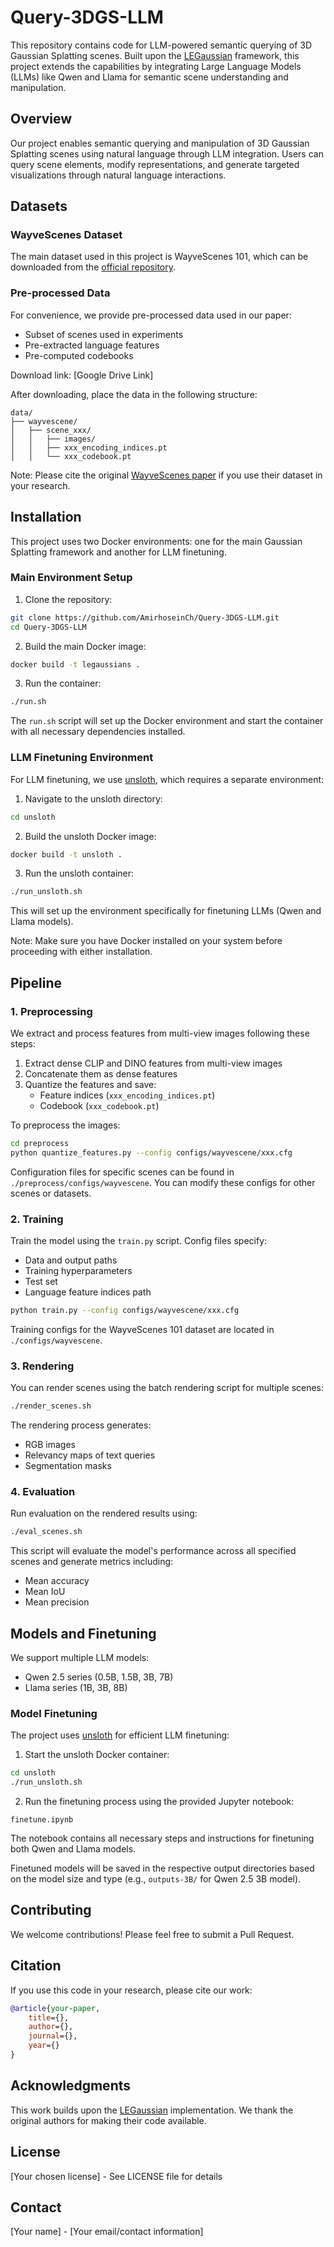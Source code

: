 # Query-3DGS-LLM

This repository contains code for LLM-powered semantic querying of 3D Gaussian Splatting scenes. Built upon the [LEGaussian](https://github.com/buaavrcg/LEGaussians) framework, this project extends the capabilities by integrating Large Language Models (LLMs) like Qwen and Llama for semantic scene understanding and manipulation.

## Overview

Our project enables semantic querying and manipulation of 3D Gaussian Splatting scenes using natural language through LLM integration. Users can query scene elements, modify representations, and generate targeted visualizations through natural language interactions.

## Datasets

### WayveScenes Dataset
The main dataset used in this project is WayveScenes 101, which can be downloaded from the [official repository](https://github.com/wayveai/wayve_scenes).

### Pre-processed Data
For convenience, we provide pre-processed data used in our paper:
- Subset of scenes used in experiments
- Pre-extracted language features
- Pre-computed codebooks

Download link: [Google Drive Link]

After downloading, place the data in the following structure:
```
data/
├── wayvescene/
│   ├── scene_xxx/
│   │   ├── images/
│   │   ├── xxx_encoding_indices.pt
│   │   └── xxx_codebook.pt

```

Note: Please cite the original [WayveScenes paper](https://github.com/wayveai/wayve_scenes) if you use their dataset in your research.

## Installation

This project uses two Docker environments: one for the main Gaussian Splatting framework and another for LLM finetuning.

### Main Environment Setup

1. Clone the repository:
```bash
git clone https://github.com/AmirhoseinCh/Query-3DGS-LLM.git
cd Query-3DGS-LLM
```

2. Build the main Docker image:
```bash
docker build -t legaussians .
```

3. Run the container:
```bash
./run.sh
```

The `run.sh` script will set up the Docker environment and start the container with all necessary dependencies installed.

### LLM Finetuning Environment

For LLM finetuning, we use [unsloth](https://github.com/unslothai/unsloth), which requires a separate environment:

1. Navigate to the unsloth directory:
```bash
cd unsloth
```

2. Build the unsloth Docker image:
```bash
docker build -t unsloth .
```

3. Run the unsloth container:
```bash
./run_unsloth.sh
```

This will set up the environment specifically for finetuning LLMs (Qwen and Llama models).

Note: Make sure you have Docker installed on your system before proceeding with either installation.

## Pipeline

### 1. Preprocessing

We extract and process features from multi-view images following these steps:

1. Extract dense CLIP and DINO features from multi-view images
2. Concatenate them as dense features
3. Quantize the features and save:
   - Feature indices (`xxx_encoding_indices.pt`)
   - Codebook (`xxx_codebook.pt`)

To preprocess the images:
```bash
cd preprocess
python quantize_features.py --config configs/wayvescene/xxx.cfg
```

Configuration files for specific scenes can be found in `./preprocess/configs/wayvescene`. You can modify these configs for other scenes or datasets.

### 2. Training

Train the model using the `train.py` script. Config files specify:
- Data and output paths
- Training hyperparameters
- Test set
- Language feature indices path

```bash
python train.py --config configs/wayvescene/xxx.cfg
```

Training configs for the WayveScenes 101 dataset are located in `./configs/wayvescene`.

### 3. Rendering

You can render scenes using the batch rendering script for multiple scenes:
```bash
./render_scenes.sh
```

The rendering process generates:
- RGB images
- Relevancy maps of text queries
- Segmentation masks

### 4. Evaluation

Run evaluation on the rendered results using:
```bash
./eval_scenes.sh
```

This script will evaluate the model's performance across all specified scenes and generate metrics including:
- Mean accuracy
- Mean IoU
- Mean precision

## Models and Finetuning

We support multiple LLM models:
- Qwen 2.5 series (0.5B, 1.5B, 3B, 7B)
- Llama series (1B, 3B, 8B)

### Model Finetuning

The project uses [unsloth](https://github.com/unslothai/unsloth) for efficient LLM finetuning:

1. Start the unsloth Docker container:
```bash
cd unsloth
./run_unsloth.sh
```

2. Run the finetuning process using the provided Jupyter notebook:
```
finetune.ipynb
```

The notebook contains all necessary steps and instructions for finetuning both Qwen and Llama models.

Finetuned models will be saved in the respective output directories based on the model size and type (e.g., `outputs-3B/` for Qwen 2.5 3B model).


## Contributing

We welcome contributions! Please feel free to submit a Pull Request.

## Citation

If you use this code in your research, please cite our work:

```bibtex
@article{your-paper,
    title={},
    author={},
    journal={},
    year={}
}
```

## Acknowledgments

This work builds upon the [LEGaussian](https://github.com/buaavrcg/LEGaussians) implementation. We thank the original authors for making their code available.

## License

[Your chosen license] - See LICENSE file for details

## Contact

[Your name] - [Your email/contact information]
